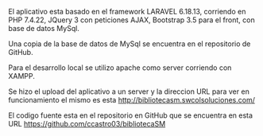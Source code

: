 El aplicativo esta basado en el framework LARAVEL 6.18.13, corriendo en PHP 7.4.22, JQuery 3 con peticiones AJAX, Bootstrap 3.5 para el front, con base de datos MySql.

Una copia de la base de datos de MySql se encuentra en el repositorio de GitHub.

Para el desarrollo local se utilizo apache como server corriendo con XAMPP.

Se hizo el upload del aplicativo a un server y la direccion URL para ver en funcionamiento el mismo es esta http://bibliotecasm.swcolsoluciones.com/

El codigo fuente esta en el repositorio en GitHub que se encuentra en esta URL https://github.com/ccastro03/bibliotecaSM